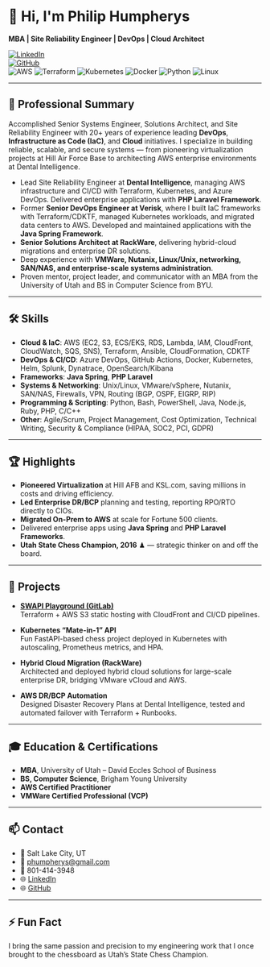 # 👋 Hi, I'm Philip Humpherys  

**MBA | Site Reliability Engineer | DevOps | Cloud Architect**  

[![LinkedIn](https://img.shields.io/badge/LinkedIn-Phil_Humpherys-blue?logo=linkedin)](https://www.linkedin.com/in/philhumpherys/)  
[![GitHub](https://img.shields.io/badge/GitHub-phumpherys64-black?logo=github)](https://github.com/phumpherys64/phumpherys64)  
![AWS](https://img.shields.io/badge/AWS-Cloud-orange?logo=amazonaws) 
![Terraform](https://img.shields.io/badge/Terraform-IaC-blueviolet?logo=terraform) 
![Kubernetes](https://img.shields.io/badge/Kubernetes-Orchestration-blue?logo=kubernetes) 
![Docker](https://img.shields.io/badge/Docker-Containers-2496ED?logo=docker) 
![Python](https://img.shields.io/badge/Python-Dev-yellow?logo=python) 
![Linux](https://img.shields.io/badge/Linux-Unix-black?logo=linux)  

---

## 🚀 Professional Summary  

Accomplished Senior Systems Engineer, Solutions Architect, and Site Reliability Engineer with 20+ years of experience leading **DevOps**, **Infrastructure as Code (IaC)**, and **Cloud** initiatives. I specialize in building reliable, scalable, and secure systems — from pioneering virtualization projects at Hill Air Force Base to architecting AWS enterprise environments at Dental Intelligence.  

- Lead Site Reliability Engineer at **Dental Intelligence**, managing AWS infrastructure and CI/CD with Terraform, Kubernetes, and Azure DevOps. Delivered enterprise applications with **PHP Laravel Framework**.  
- Former **Senior DevOps Engineer at Verisk**, where I built IaC frameworks with Terraform/CDKTF, managed Kubernetes workloads, and migrated data centers to AWS. Developed and maintained applications with the **Java Spring Framework**.  
- **Senior Solutions Architect at RackWare**, delivering hybrid-cloud migrations and enterprise DR solutions.  
- Deep experience with **VMWare, Nutanix, Linux/Unix, networking, SAN/NAS, and enterprise-scale systems administration**.  
- Proven mentor, project leader, and communicator with an MBA from the University of Utah and BS in Computer Science from BYU.  

---

## 🛠️ Skills  

- **Cloud & IaC**: AWS (EC2, S3, ECS/EKS, RDS, Lambda, IAM, CloudFront, CloudWatch, SQS, SNS), Terraform, Ansible, CloudFormation, CDKTF  
- **DevOps & CI/CD**: Azure DevOps, GitHub Actions, Docker, Kubernetes, Helm, Splunk, Dynatrace, OpenSearch/Kibana  
- **Frameworks**: **Java Spring**, **PHP Laravel**  
- **Systems & Networking**: Unix/Linux, VMware/vSphere, Nutanix, SAN/NAS, Firewalls, VPN, Routing (BGP, OSPF, EIGRP, RIP)  
- **Programming & Scripting**: Python, Bash, PowerShell, Java, Node.js, Ruby, PHP, C/C++  
- **Other**: Agile/Scrum, Project Management, Cost Optimization, Technical Writing, Security & Compliance (HIPAA, SOC2, PCI, GDPR)  

---

## 🏆 Highlights  

- **Pioneered Virtualization** at Hill AFB and KSL.com, saving millions in costs and driving efficiency.  
- **Led Enterprise DR/BCP** planning and testing, reporting RPO/RTO directly to CIOs.  
- **Migrated On-Prem to AWS** at scale for Fortune 500 clients.  
- Delivered enterprise apps using **Java Spring** and **PHP Laravel Frameworks**.  
- **Utah State Chess Champion, 2016** ♟ — strategic thinker on and off the board.  

---

## 📂 Projects  

- [**SWAPI Playground (GitLab)**](https://gitlab.com/phumpherys-group/challenge-v4)  
  Terraform + AWS S3 static hosting with CloudFront and CI/CD pipelines.  

- **Kubernetes “Mate-in-1” API**  
  Fun FastAPI-based chess project deployed in Kubernetes with autoscaling, Prometheus metrics, and HPA.  

- **Hybrid Cloud Migration (RackWare)**  
  Architected and deployed hybrid cloud solutions for large-scale enterprise DR, bridging VMware vCloud and AWS.  

- **AWS DR/BCP Automation**  
  Designed Disaster Recovery Plans at Dental Intelligence, tested and automated failover with Terraform + Runbooks.  

---

## 🎓 Education & Certifications  

- **MBA**, University of Utah – David Eccles School of Business  
- **BS, Computer Science**, Brigham Young University  
- **AWS Certified Practitioner**  
- **VMWare Certified Professional (VCP)**  

---

## 📫 Contact  

- 📍 Salt Lake City, UT  
- 📧 phumpherys@gmail.com  
- 📱 801-414-3948  
- 🌐 [LinkedIn](https://www.linkedin.com/in/philhumpherys/)  
- 🌐 [GitHub](https://github.com/phumpherys64/phumpherys64)  

---

## ⚡ Fun Fact  
I bring the same passion and precision to my engineering work that I once brought to the chessboard as Utah’s State Chess Champion.  